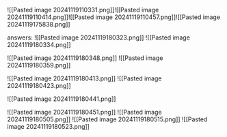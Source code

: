 ![[Pasted image 20241119110331.png]]![[Pasted image 20241119110414.png]]![[Pasted image 20241119110457.png]]![[Pasted image 20241119175838.png]]

answers:
![[Pasted image 20241119180323.png]]
![[Pasted image 20241119180334.png]]

![[Pasted image 20241119180348.png]]
![[Pasted image 20241119180359.png]]


![[Pasted image 20241119180413.png]]
![[Pasted image 20241119180423.png]]

![[Pasted image 20241119180441.png]]

![[Pasted image 20241119180451.png]]
![[Pasted image 20241119180505.png]]
![[Pasted image 20241119180515.png]]
![[Pasted image 20241119180523.png]]
